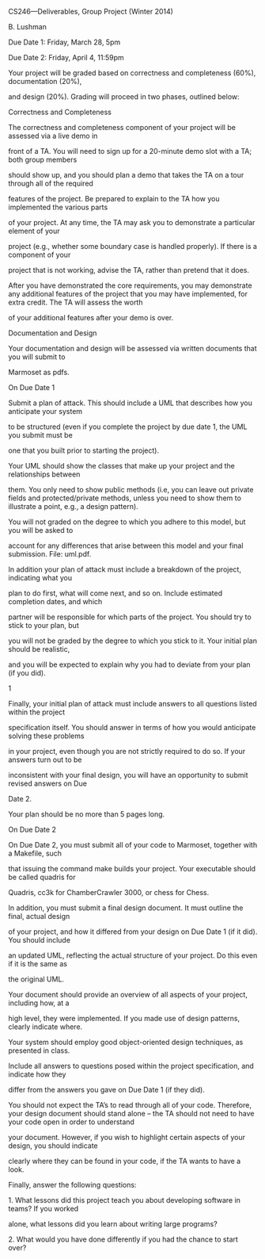 CS246—Deliverables, Group Project (Winter 2014)

B. Lushman

Due Date 1: Friday, March 28, 5pm

Due Date 2: Friday, April 4, 11:59pm

Your project will be graded based on correctness and completeness (60%),
documentation (20%),

and design (20%). Grading will proceed in two phases, outlined below:

Correctness and Completeness

The correctness and completeness component of your project will be
assessed via a live demo in

front of a TA. You will need to sign up for a 20-minute demo slot with a
TA; both group members

should show up, and you should plan a demo that takes the TA on a tour
through all of the required

features of the project. Be prepared to explain to the TA how you
implemented the various parts

of your project. At any time, the TA may ask you to demonstrate a
particular element of your

project (e.g., whether some boundary case is handled properly). If there
is a component of your

project that is not working, advise the TA, rather than pretend that it
does.

After you have demonstrated the core requirements, you may demonstrate
any additional features of the project that you may have implemented,
for extra credit. The TA will assess the worth

of your additional features after your demo is over.

Documentation and Design

Your documentation and design will be assessed via written documents
that you will submit to

Marmoset as pdfs.

On Due Date 1

Submit a plan of attack. This should include a UML that describes how
you anticipate your system

to be structured (even if you complete the project by due date 1, the
UML you submit must be

one that you built prior to starting the project).

Your UML should show the classes that make up your project and the
relationships between

them. You only need to show public methods (i.e, you can leave out
private fields and protected/private methods, unless you need to show
them to illustrate a point, e.g., a design pattern).

You will not graded on the degree to which you adhere to this model, but
you will be asked to

account for any differences that arise between this model and your final
submission. File: uml.pdf.

In addition your plan of attack must include a breakdown of the project,
indicating what you

plan to do first, what will come next, and so on. Include estimated
completion dates, and which

partner will be responsible for which parts of the project. You should
try to stick to your plan, but

you will not be graded by the degree to which you stick to it. Your
initial plan should be realistic,

and you will be expected to explain why you had to deviate from your
plan (if you did).

1

Finally, your initial plan of attack must include answers to all
questions listed within the project

specification itself. You should answer in terms of how you would
anticipate solving these problems

in your project, even though you are not strictly required to do so. If
your answers turn out to be

inconsistent with your final design, you will have an opportunity to
submit revised answers on Due

Date 2.

Your plan should be no more than 5 pages long.

On Due Date 2

On Due Date 2, you must submit all of your code to Marmoset, together
with a Makefile, such

that issuing the command make builds your project. Your executable
should be called quadris for

Quadris, cc3k for ChamberCrawler 3000, or chess for Chess.

In addition, you must submit a final design document. It must outline
the final, actual design

of your project, and how it differed from your design on Due Date 1 (if
it did). You should include

an updated UML, reflecting the actual structure of your project. Do this
even if it is the same as

the original UML.

Your document should provide an overview of all aspects of your project,
including how, at a

high level, they were implemented. If you made use of design patterns,
clearly indicate where.

Your system should employ good object-oriented design techniques, as
presented in class.

Include all answers to questions posed within the project specification,
and indicate how they

differ from the answers you gave on Due Date 1 (if they did).

You should not expect the TA’s to read through all of your code.
Therefore, your design document should stand alone – the TA should not
need to have your code open in order to understand

your document. However, if you wish to highlight certain aspects of your
design, you should indicate

clearly where they can be found in your code, if the TA wants to have a
look.

Finally, answer the following questions:

​1. What lessons did this project teach you about developing software in
teams? If you worked

alone, what lessons did you learn about writing large programs?

​2. What would you have done differently if you had the chance to start
over?
